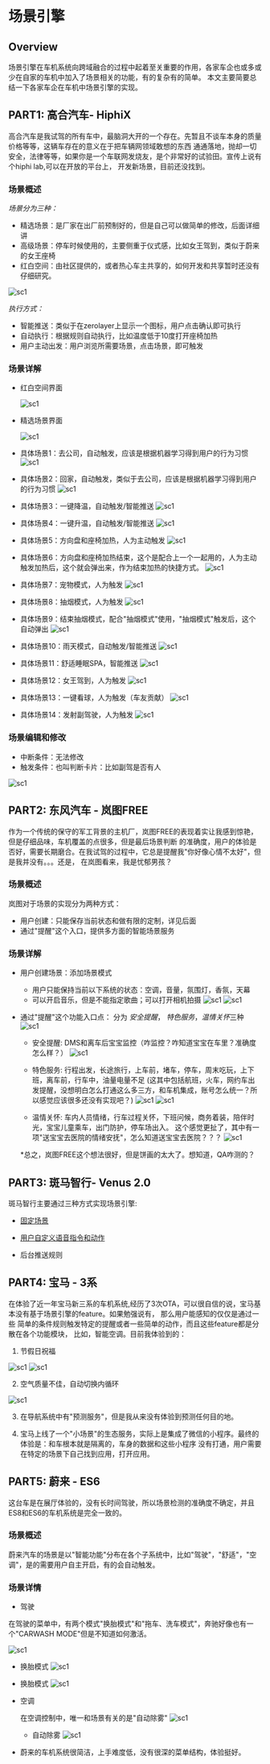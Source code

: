 # 场景引擎

## Overview
场景引擎在车机系统向跨域融合的过程中起着至关重要的作用，各家车企也或多或少在自家的车机中加入了场景相关的功能，有的复杂有的简单。
本文主要简要总结一下各家车企在车机中场景引擎的实现。



## PART1: 高合汽车- HiphiX

高合汽车是我试驾的所有车中，最脑洞大开的一个存在。先暂且不谈车本身的质量价格等等，这辆车存在的意义在于把车辆网领域敢想的东西
通通落地，抛却一切安全，法律等等，如果你是一个车联网发烧友，是个非常好的试验田。宣传上说有个hiphi lab,可以在开放的平台上，
开发新场景，目前还没找到。

### 场景概述

*场景分为三种：*

* 精选场景：是厂家在出厂前预制好的，但是自己可以做简单的修改，后面详细讲
* 高级场景：停车时候使用的，主要侧重于仪式感，比如女王驾到，类似于蔚来的女王座椅
* 红白空间：由社区提供的，或者热心车主共享的，如何开发和共享暂时还没有仔细研究。

![sc1](images/scenario/ghsc1.jpg)


*执行方式：*
* 智能推送：类似于在zerolayer上显示一个图标，用户点击确认即可执行
* 自动执行：根据规则自动执行，比如温度低于10度打开座椅加热
* 用户主动出发：用户浏览所需要场景，点击场景，即可触发


### 场景详解

* 红白空间界面
  
  ![sc1](images/scenario/ghsc2.jpg)

* 精选场景界面

  ![sc1](images/scenario/ghsc3.jpg)

* 具体场景1：去公司，自动触发，应该是根据机器学习得到用户的行为习惯
  ![sc1](images/scenario/ghsc4.jpg)

* 具体场景2：回家，自动触发，类似于去公司，应该是根据机器学习得到用户的行为习惯
  ![sc1](images/scenario/ghsc5.jpg)

* 具体场景3：一键降温，自动触发/智能推送
  ![sc1](images/scenario/ghsc6.jpg)

* 具体场景4：一键升温，自动触发/智能推送
  ![sc1](images/scenario/ghsc7.jpg)

* 具体场景5：方向盘和座椅加热，人为主动触发
  ![sc1](images/scenario/ghsc8.jpg)

* 具体场景6：方向盘和座椅加热结束，这个是配合上一个一起用的，人为主动触发加热后，这个就会弹出来，作为结束加热的快捷方式。
  ![sc1](images/scenario/ghsc9.jpg)

* 具体场景7：宠物模式，人为触发
  ![sc1](images/scenario/ghsc10.jpg)

* 具体场景8：抽烟模式，人为触发
  ![sc1](images/scenario/ghsc11.jpg)

* 具体场景9：结束抽烟模式，配合"抽烟模式"使用，"抽烟模式"触发后，这个自动弹出
  ![sc1](images/scenario/ghsc12.jpg)

* 具体场景10：雨天模式，自动触发/智能推送
  ![sc1](images/scenario/ghsc13.jpg)

* 具体场景11：舒适睡眠SPA，智能推送
  ![sc1](images/scenario/ghsc14.jpg)

* 具体场景12：女王驾到，人为触发
  ![sc1](images/scenario/ghsc15.jpg)

* 具体场景13：一键看球，人为触发（车友贡献）
  ![sc1](images/scenario/ghsc16.jpg)

* 具体场景14：发射副驾驶，人为触发
  ![sc1](images/scenario/ghsc17.jpg)

### 场景编辑和修改
* 中断条件：无法修改
* 触发条件：也叫判断卡片：比如副驾是否有人

![sc1](images/scenario/ghsc18.jpg)

## PART2: 东风汽车 - 岚图FREE

作为一个传统的保守的军工背景的主机厂，岚图FREE的表现着实让我感到惊艳，但是仔细品味，车机覆盖的点很多，但是最后场景判断
的准确度，用户的体验是否好，需要长期磨合。在我试驾的过程中，它总是提醒我"你好像心情不太好"，但是我并没有。。。还是，
在岚图看来，我是忧郁男孩？

### 场景概述

岚图对于场景的实现分为两种方式：
* 用户创建：只能保存当前状态和做有限的定制，详见后面
* 通过"提醒"这个入口，提供多方面的智能场景服务


### 场景详解

* 用户创建场景：添加场景模式
   * 用户只能保持当前以下系统的状态：空调，音量，氛围灯，香氛，天幕
   * 可以开启音乐，但是不能指定歌曲；可以打开相机拍摄
     ![sc1](images/scenario/dfsc1.jpg)
     ![sc1](images/scenario/dfsc2.jpg)
     
* 通过"提醒"这个功能入口点： 分为 *安全提醒*， *特色服务*，*温情关怀*三种
  ![sc1](images/scenario/dfsc3.jpg)
  
   * 安全提醒: DMS和离车后宝宝监控（咋监控？咋知道宝宝在车里？准确度怎么样？）
     ![sc1](images/scenario/dfsc4.jpg)

   * 特色服务: 行程出发，长途旅行，上车前，堵车，停车，周末吃玩，上下班，离车前，行车中，油量电量不足
     (这其中包括航班，火车，网约车出发提醒，没想明白怎么打通这么多三方，和车机集成，账号怎么统一？所以感觉应该很多还没有实现吧？)
    ![sc1](images/scenario/dfsc5.jpg)
    ![sc1](images/scenario/dfsc6.jpg)
     
   * 温情关怀: 车内人员情绪，行车过程关怀，下班问候，商务着装，陪伴时光，宝宝儿童乘车，出门防护，停车场出入。
  这个感觉更扯了，其中有一项"送宝宝去医院的情绪安抚"，怎么知道送宝宝去医院？？？
   ![sc1](images/scenario/dfsc7.jpg)
     

   *总之，岚图FREE这个想法很好，但是饼画的太大了。想知道，QA咋测的？


## PART3: 斑马智行- Venus 2.0

斑马智行主要通过三种方式实现场景引擎:

* [固定场景](Venus20.md#场景服务)

* [用户自定义语音指令和动作](Venus20.md#可编辑的语音指令)

* 后台推送规则



## PART4: 宝马 - 3系

在体验了近一年宝马新三系的车机系统,经历了3次OTA，可以很自信的说，宝马基本没有基于场景引擎的feature。如果勉强说有，
那么用户能感知的仅仅是通过一些 简单的条件规则触发特定的提醒或者一些简单的动作，而且这些feature都是分散在各个功能模块，
比如，智能空调。目前我体验到的：

1. 节假日祝福

![sc1](images/scenario/bmw1.jpg)
![sc1](images/scenario/bmw2.jpg)

2. 空气质量不佳，自动切换内循环

![sc1](images/scenario/bmw3.jpg)

3. 在导航系统中有"预测服务"，但是我从来没有体验到预测任何目的地。

4. 宝马上线了一个"小场景"的生态服务，实际上是集成了微信的小程序。最终的体验是：和车根本就是隔离的，车身的数据和这些小程序
没有打通，用户需要在特定的场景下自己找到应用，打开应用。


## PART5: 蔚来 - ES6

这台车是在展厅体验的，没有长时间驾驶，所以场景检测的准确度不确定，并且ES8和ES6的车机系统是完全一致的。

### 场景概述

蔚来汽车的场景是以"智能功能"分布在各个子系统中，比如"驾驶"，"舒适"，"空调"，是的需要用户自主开启，有的会自动触发。

### 场景详情

* 驾驶

在驾驶的菜单中，有两个模式"换胎模式"和"拖车、洗车模式"，奔驰好像也有一个"CARWASH MODE"但是不知道如何激活。

![sc1](images/scenario/weilai1.jpg)

   * 换胎模式
     ![sc1](images/scenario/weilai2.jpg)

   * 换胎模式
     ![sc1](images/scenario/weilai3.jpg)
     
     
* 空调

   在空调控制中，唯一和场景有关的是"自动除雾"
   ![sc1](images/scenario/weilai5.jpg)

   * 自动除雾
     ![sc1](images/scenario/weilai4.jpg)


* 蔚来的车机系统很简洁，上手难度低，没有很深的菜单结构，体验挺好。












